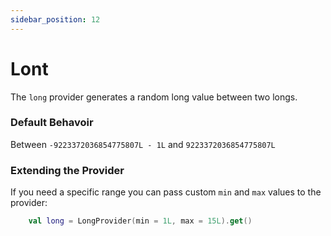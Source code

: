 ```yaml
---
sidebar_position: 12
---
```


# Lont

The `long` provider generates a random long value between two longs.

### Default Behavoir
Between `-9223372036854775807L - 1L` and `9223372036854775807L`

### Extending the Provider

If you need a specific range you can pass custom `min` and `max` values to the provider:

```kotlin
    val long = LongProvider(min = 1L, max = 15L).get()
```

